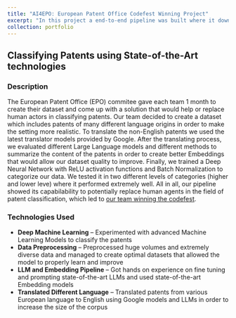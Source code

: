 ```yaml
---
title: "AI4EPO: European Patent Office Codefest Winning Project"
excerpt: "In this project a end-to-end pipeline was built where it downloaded data from the European Patent Office database, preprocessed it and developed ways to classify them to the corrisponding categories [(github repository)](https://github.com/gody10/epo_codefest): **Large Language Models, Embeddings, Deep Machine Learning, Natural Language Processing** <br/><img src='/images/ai4epo.png' width='700'>"
collection: portfolio
---
```


## Classifying Patents using State-of-the-Art technologies

### Description
The European Patent Office (EPO) commitee gave each team 1 month to create their dataset and come up with a solution that would help or replace human actors in classifying patents. Our team decided to create a dataset which includes patents of many different language origins in order to make the setting more realistic. To translate the non-English patents we used the latest translator models provided by Google. After the translating process, we evaluated different Large Language models and different methods to summarize the content of the patents in order to create better Embeddings that would allow our dataset quality to improve. Finally, we trained a Deep Neural Network with ReLU activation functions and Batch Normalization to categorize our data. We tested it in two different levels of categories (higher and lower leve) where it performed extremely well. All in all, our pipeline showed its capabilability to potentially replace human agents in the field of patent classification, which led to [our team winning the codefest](https://helvia.ai/blog/the-ai4epo-team-winner-of-epo-codefest/).

### Technologies Used

- **Deep Machine Learning** – Experimented with advanced Machine Learning Models to classify the patents
- **Data Preprocessing** – Preprocessed huge volumes and extremely diverse data and managed to create optimal datasets that allowed the model to properly learn and improve
- **LLM and Embedding Pipeline** – Got hands on experience on fine tuning and prompting state-of-the-art LLMs and used state-of-the-art Embedding models
- **Translated Different Language** – Translated patents from various European language to English using Google models and LLMs in order to increase the size of the corpus